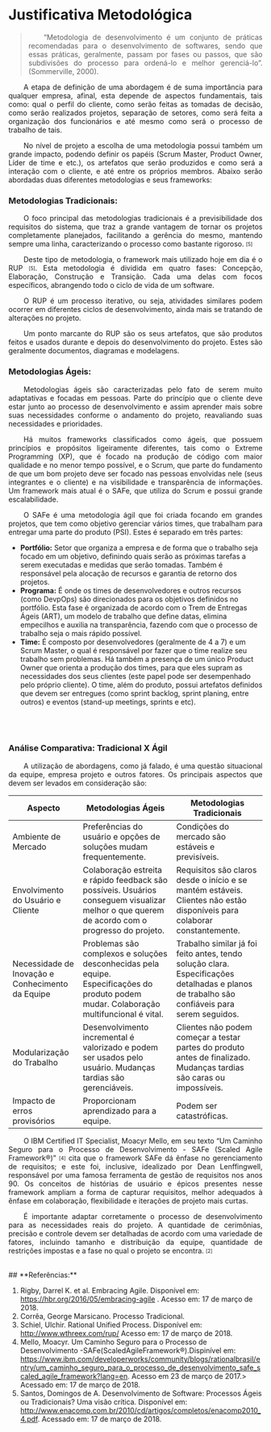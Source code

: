 <style> p { text-align: justify; text-indent: 30px; } </style>

# **Justificativa Metodológica**

> “Metodologia de desenvolvimento é um conjunto de práticas recomendadas para o desenvolvimento de softwares, sendo que essas práticas, geralmente, passam por fases ou passos, que são subdivisões do processo para ordená-lo e melhor gerenciá-lo”. (Sommerville, 2000).

A etapa de definição de uma abordagem é de suma importância para qualquer empresa, afinal, esta depende de aspectos fundamentais, tais como:  qual o perfil do cliente, como serão feitas as tomadas de decisão, como serão realizados projetos, separação de setores, como será feita a organização dos funcionários e até mesmo como será o processo de trabalho de tais.

No nível de projeto a escolha de uma metodologia possui também um grande impacto, podendo definir os papéis (Scrum Master, Product Owner, Líder de time e etc.), os artefatos que serão produzidos e como será a interação com o cliente, e até entre os próprios membros. Abaixo serão abordadas duas diferentes metodologias e seus frameworks:

### **Metodologias Tradicionais:**

O foco principal das metodologias tradicionais é a previsibilidade dos requisitos do sistema, que traz a grande vantagem de tornar os projetos completamente planejados, facilitando a gerência do mesmo, mantendo sempre uma linha, caracterizando o processo como bastante rigoroso. <sub><sup>[5]</sup></sub>

Deste tipo de metodologia, o framework mais utilizado hoje em dia é o RUP <sub><sup>[5]</sup></sub>. Esta metodologia é dividida em quatro fases: Concepção, Elaboração, Construção e Transição. Cada uma  delas com focos específicos, abrangendo todo o ciclo de vida de um software.

O RUP é um processo iterativo, ou seja, atividades similares podem ocorrer em diferentes ciclos de desenvolvimento, ainda mais se tratando de alterações no projeto.

Um ponto marcante do RUP são os seus artefatos, que são produtos feitos e usados durante e depois do desenvolvimento do projeto. Estes são geralmente documentos, diagramas e modelagens.

### **Metodologias Ágeis:**

Metodologias ágeis são caracterizadas pelo fato de serem muito adaptativas e focadas em pessoas. Parte do princípio que o cliente deve estar junto ao processo de desenvolvimento e assim aprender mais sobre suas necessidades conforme o andamento do projeto, reavaliando suas necessidades e prioridades.

Há muitos frameworks classificados como ágeis, que possuem princípios e propósitos ligeiramente diferentes, tais como o Extreme Programming (XP), que é focado na produção de código com maior qualidade e no menor tempo possível, e o Scrum, que parte do fundamento de que um bom projeto deve ser focado nas pessoas envolvidas nele (seus integrantes e o cliente) e na visibilidade e transparência de informações. Um framework mais atual é o SAFe, que utiliza do Scrum e possui grande escalabilidade.

O SAFe é uma metodologia ágil que foi criada focando em grandes projetos, que tem como objetivo gerenciar vários times, que trabalham para entregar uma parte do produto (PSI). Estes é separado em três partes:    

* **Portfólio:** Setor que organiza a empresa e de forma que o trabalho seja focado em um objetivo, definindo quais serão as próximas tarefas a serem executadas e medidas que serão tomadas. Também é responsável pela alocação de recursos e garantia de retorno dos projetos.
* **Programa:** É onde os times de desenvolvedores e outros recursos (como DevpOps) são direcionados para os objetivos definidos no portfólio. Esta fase é organizada de acordo com o Trem de Entregas Ágeis (ART), um modelo de trabalho que define datas, elimina empecilhos e auxilia na transparência, fazendo com que o processo de trabalho seja o mais rápido possível.
* **Time:** É composto por desenvolvedores (geralmente de 4 a 7) e um Scrum Master, o qual é responsável por fazer que o time realize seu trabalho sem problemas. Há também a presença de um único Product Owner que orienta a produção dos times, para que eles supram as necessidades dos seus clientes (este papel pode ser desempenhado pelo próprio cliente). O time, além do produto, possui artefatos definidos que devem ser entregues (como sprint backlog, sprint planing, entre outros) e eventos (stand-up meetings, sprints e etc).
<br></br><br></br>

### **Análise Comparativa: Tradicional X Ágil**

A utilização de abordagens, como já falado, é uma questão situacional da equipe, empresa projeto e outros fatores. Os principais aspectos que devem ser levados em consideração são:

| Aspecto | Metodologias Ágeis | Metodologias Tradicionais |
|---|---|---|
| Ambiente de Mercado | Preferências do usuário e opções de soluções mudam frequentemente.      | Condições do mercado são estáveis e previsíveis. |    ||||||||||||||||||||||||||||||||||||||||||||||||||||||||||||||||||||||||||||||||||||||||||||||||||||||||||||||||||||||||||||||||||||||||||||||||||||||||||||||||||||||||||||||
| Envolvimento do Usuário e Cliente                    | Colaboração estreita e rápido feedback são possíveis. Usuários conseguem visualizar melhor o que querem de acordo com o progresso do projeto. | Requisitos são claros desde o início e se mantém estáveis. Clientes não estão disponíveis para colaborar constantemente. ||||||||||||||||||||||||||||||||||||||||||||||||||||||||||||||||||||||||||||||||||||||||||||||||||||||||||||||||||||||||||||||||||||||||||||||||||||||||||||||||||||||||||||||||||||||||||||||||||||||||||
| Necessidade de Inovação e Conhecimento da Equipe | Problemas são complexos e soluções desconhecidas pela equipe. Especificações do produto podem mudar. Colaboração multifuncional é vital. | Trabalho similar já foi feito antes, tendo solução clara. Especificações detalhadas e planos de trabalho são confiáveis para serem seguidos. ||||||||||||||||||||||||||||||||||||||||||||||||||||||||||||||||||||||||||||||||||||||||||||||||||||||||||||||||||||||||||||||||||||||||||||||||||||||||||||||||||||||||||||||||||||||||||||||||||||||||||||||||
| Modularização do Trabalho | Desenvolvimento incremental é valorizado e podem ser usados pelo usuário. Mudanças tardias são gerenciáveis. | Clientes não podem começar a testar partes do produto antes de finalizado. Mudanças tardias são caras ou impossíveis. |||||||||||||||||||||||||||||||||||||||||||||||||||||||||||||||||||||||||||||||||||||||||||||||||||||||||||||||||||||||||||||||||||||||||||||||||||||||||||||||||||
| Impacto de erros provisórios | Proporcionam aprendizado para a equipe. | Podem ser catastróficas. ||||||||||||||||||||||||||||||||||||||||||||||||||||||||||||||||||||||||||||||||||||||||||||||||||||||||||||||||||||||

O IBM Certified IT Specialist, Moacyr Mello, em seu texto “Um Caminho Seguro para o Processo de Desenvolvimento - SAFe (Scaled Agile Framework®)” <sub><sup>[4]</sup></sub> cita que o framework SAFe dá ênfase no gerenciamento de requisitos; e este foi, inclusive, idealizado por Dean Lenffingwell, responsável por uma famosa ferramenta de gestão de requisitos nos anos 90. Os conceitos de histórias de usuário e épicos presentes nesse framework  ampliam a forma de capturar requisitos, melhor adequados à ênfase em colaboração, flexibilidade e iterações de projeto mais curtas.

É importante adaptar corretamente o processo de desenvolvimento para as necessidades reais do projeto. A quantidade de cerimônias, precisão e controle devem ser detalhadas de acordo com uma variedade de fatores, incluindo tamanho e distribuição da equipe, quantidade de restrições impostas e a fase no qual o projeto se encontra. <sub><sup>[2]</sup></sub>

<br>
## **Referências:**

1. Rigby, Darrel K. et al. Embracing Agile. Disponível em: <https://hbr.org/2016/05/embracing-agile> . Acesso em: 17 de março de 2018.
2. Corrêa, George Marsicano. Processo Tradicional. 
3. Schiel, Ulchir. Rational Unified Process. Disponível em:  <http://www.wthreex.com/rup/> Acesso em: 17 de março de 2018. 
4. Mello, Moacyr. Um Caminho Seguro para o Processo de Desenvolvimento -SAFe(ScaledAgileFramework®).Dispinível em: <https://www.ibm.com/developerworks/community/blogs/rationalbrasil/entry/um_caminho_seguro_para_o_processo_de_desenvolvimento_safe_scaled_agile_framework?lang=en>. Acesso em 23 de março de 2017.> Acessado em: 17 de março de 2018.
5. Santos, Domingos de A. Desenvolvimento de Software: Processos Ágeis ou Tradicionais? Uma visão crítica. Disponível em: <http://www.enacomp.com.br/2010/cd/artigos/completos/enacomp2010_4.pdf>. Acessado em: 17 de março de 2018.
